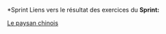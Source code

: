 
*Sprint
Liens vers le résultat des exercices du **Sprint:**

[Le paysan chinois](https://makemya.github.io/progressive-enhancement/)
